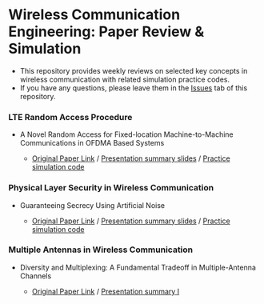 # Wireless Communication Engineering: Paper Review & Simulation
- This repository provides weekly reviews on selected key concepts in wireless communication with related simulation practice codes.
- If you have any questions, please leave them in the [Issues](https://github.com/ekwao9/Wireless-Communication-Paper-Review/issues) tab of this repository.


###  LTE Random Access Procedure
- A Novel Random Access for Fixed-location Machine-to-Machine Communications in OFDMA Based Systems

  - [Original Paper Link](https://ieeexplore.ieee.org/abstract/document/6249701)  /  [Presentation summary slides](https://docs.google.com/presentation/d/14zsxVFDjJVuEeEB5tPqu0kaCrrQYN-y-/edit?usp=sharing&ouid=117514565586995103753&rtpof=true&sd=true) / [Practice simulation code](https://github.com/ekwao9/Wireless-Communication-Paper-Review/blob/main/Simulation%20Practice%20Code/collision_probability.m)


###  Physical Layer Security in Wireless Communication
- Guaranteeing Secrecy Using Artificial Noise

  - [Original Paper Link](https://ieeexplore.ieee.org/abstract/document/4543070)  /  [Presentation summary slides]() / [Practice simulation code](https://github.com/ekwao9/Wireless-Communication-Paper-Review/tree/main/PLS%20codes)

###  Multiple Antennas in Wireless Communication
- Diversity and Multiplexing: A Fundamental Tradeoff in Multiple-Antenna Channels

  - [Original Paper Link](https://ieeexplore.ieee.org/abstract/document/1197843)  /  [Presentation summary I]()



